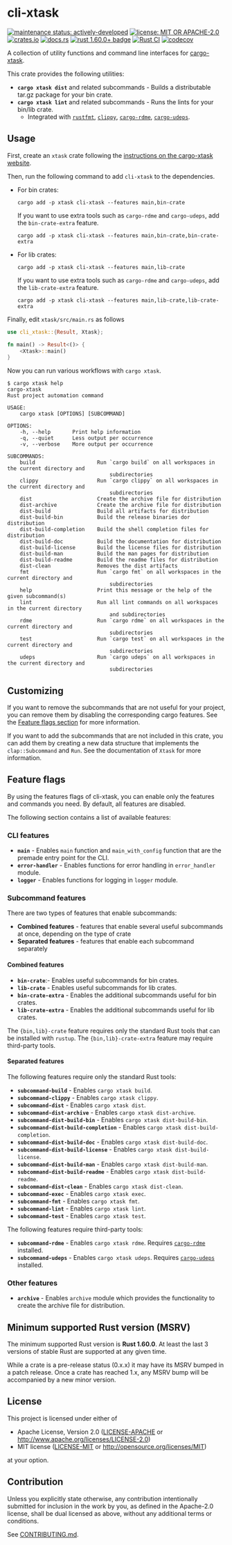 # cli-xtask

[![maintenance status: actively-developed](https://img.shields.io/badge/maintenance-actively--developed-yellowgreen.svg)](https://doc.rust-lang.org/cargo/reference/manifest.html#the-badges-section)
[![license: MIT OR APACHE-2.0](https://img.shields.io/crates/l/cli-xtask.svg)](#license)
[![crates.io](https://img.shields.io/crates/v/cli-xtask.svg)](https://crates.io/crates/cli-xtask)
[![docs.rs](https://docs.rs/cli-xtask/badge.svg)](https://docs.rs/cli-xtask/)
[![rust 1.60.0+ badge](https://img.shields.io/badge/rust-1.60.0+-93450a.svg)](https://doc.rust-lang.org/cargo/reference/manifest.html#the-rust-version-field)
[![Rust CI](https://github.com/gifnksm/cli-xtask/actions/workflows/ci.yml/badge.svg)](https://github.com/gifnksm/cli-xtask/actions/workflows/ci.yml)
[![codecov](https://codecov.io/gh/gifnksm/cli-xtask/graph/badge.svg)](https://codecov.io/gh/gifnksm/cli-xtask)

<!-- cargo-rdme start -->

A collection of utility functions and command line interfaces for
[cargo-xtask].

This crate provides the following utilities:

* **`cargo xtask dist`** and related subcommands - Builds a distributable
  tar.gz package for your bin crate.
* **`cargo xtask lint`** and related subcommands - Runs the lints for your
  bin/lib crate.
  * Integrated with  [`rustfmt`], [`clippy`], [`cargo-rdme`],
    [`cargo-udeps`].

## Usage

First, create an `xtask` crate following the [instructions on the
cargo-xtask website][xtask-setup].

Then, run the following command to add `cli-xtask` to the dependencies.

* For bin crates:

    ```console
    cargo add -p xtask cli-xtask --features main,bin-crate
    ```

    If you want to use extra tools such as `cargo-rdme` and `cargo-udeps`,
    add the `bin-crate-extra` feature.

    ```console
    cargo add -p xtask cli-xtask --features main,bin-crate,bin-crate-extra
    ```

* For lib crates:

    ```console
    cargo add -p xtask cli-xtask --features main,lib-crate
    ```

    If you want to use extra tools such as `cargo-rdme` and `cargo-udeps`,
    add the `lib-crate-extra` feature.

    ```console
    cargo add -p xtask cli-xtask --features main,lib-crate,lib-crate-extra
    ```

Finally, edit `xtask/src/main.rs` as follows

```rust
use cli_xtask::{Result, Xtask};

fn main() -> Result<()> {
    <Xtask>::main()
}
```

Now you can run various workflows with `cargo xtask`.

```console
$ cargo xtask help
cargo-xtask
Rust project automation command

USAGE:
    cargo xtask [OPTIONS] [SUBCOMMAND]

OPTIONS:
    -h, --help       Print help information
    -q, --quiet      Less output per occurrence
    -v, --verbose    More output per occurrence

SUBCOMMANDS:
    build                    Run `cargo build` on all workspaces in the current directory and
                                 subdirectories
    clippy                   Run `cargo clippy` on all workspaces in the current directory and
                                 subdirectories
    dist                     Create the archive file for distribution
    dist-archive             Create the archive file for distribution
    dist-build               Build all artifacts for distribution
    dist-build-bin           Build the release binaries dor distribution
    dist-build-completion    Build the shell completion files for distribution
    dist-build-doc           Build the documentation for distribution
    dist-build-license       Build the license files for distribution
    dist-build-man           Build the man pages for distribution
    dist-build-readme        Build the readme files for distribution
    dist-clean               Removes the dist artifacts
    fmt                      Run `cargo fmt` on all workspaces in the current directory and
                                 subdirectories
    help                     Print this message or the help of the given subcommand(s)
    lint                     Run all lint commands on all workspaces in the current directory
                                 and subdirectories
    rdme                     Run `cargo rdme` on all workspaces in the current directory and
                                 subdirectories
    test                     Run `cargo test` on all workspaces in the current directory and
                                 subdirectories
    udeps                    Run `cargo udeps` on all workspaces in the current directory and
                                 subdirectories
```

[xtask-setup]: https://github.com/matklad/cargo-xtask#defining-xtasks

## Customizing

If you want to remove the subcommands that are not useful for your project,
you can remove them by disabling the corresponding cargo features.
See the [Feature flags section](#feature-flags) for more information.

If you want to add the subcommands that are not included in this crate,
you can add them by creating a new data structure that implements the
`clap::Subcommand` and `Run`.
See the documentation of `Xtask` for more
information.

## Feature flags

By using the features flags of cli-xtask, you can enable only the features
and commands you need. By default, all features are disabled.

The following section contains a list of available features:

### CLI features

* **`main`** - Enables `main` function and
  `main_with_config` function that are the
  premade entry point for the CLI.
* **`error-handler`** - Enables functions for error handling in
  `error_handler` module.
* **`logger`** - Enables functions for logging in `logger`
  module.

### Subcommand features

There are two types of features that enable subcommands:

* **Combined features** - features that enable several useful subcommands at
  once, depending on the type of crate
* **Separated features** - features that enable each subcommand separately

#### Combined features

* **`bin-crate`**:- Enables useful subcommands for bin crates.
* **`lib-crate`** - Enables useful subcommands for lib crates.
* **`bin-crate-extra`** - Enables the additional subcommands useful for bin
  crates.
* **`lib-crate-extra`** - Enables the additional subcommands useful for lib
  crates.

The `{bin,lib}-crate` feature requires only the standard Rust tools that can
be installed with `rustup`. The `{bin,lib}-crate-extra` feature may require
third-party tools.

#### Separated features

The following features require only the standard Rust tools:

* **`subcommand-build`** - Enables `cargo xtask
  build`.
* **`subcommand-clippy`** - Enables `cargo xtask
  clippy`.
* **`subcommand-dist`** - Enables `cargo xtask
  dist`.
* **`subcommand-dist-archive`** - Enables `cargo xtask
  dist-archive`.
* **`subcommand-dist-build-bin`** - Enables `cargo xtask
  dist-build-bin`.
* **`subcommand-dist-build-completion`** - Enables `cargo xtask
  dist-build-completion`.
* **`subcommand-dist-build-doc`** - Enables `cargo xtask
  dist-build-doc`.
* **`subcommand-dist-build-license`** - Enables `cargo xtask
  dist-build-license`.
* **`subcommand-dist-build-man`** - Enables `cargo xtask
  dist-build-man`.
* **`subcommand-dist-build-readme`** - Enables `cargo xtask
  dist-build-readme`.
* **`subcommand-dist-clean`** - Enables `cargo xtask
  dist-clean`.
* **`subcommand-exec`** - Enables `cargo xtask
  exec`.
* **`subcommand-fmt`** - Enables `cargo xtask
  fmt`.
* **`subcommand-lint`** - Enables `cargo xtask
  lint`.
* **`subcommand-test`** - Enables `cargo xtask
  test`.

The following features require third-party tools:

* **`subcommand-rdme`** - Enables `cargo xtask
  rdme`. Requires [`cargo-rdme`] installed.
* **`subcommand-udeps`** - Enables `cargo xtask
  udeps`. Requires [`cargo-udeps`] installed.

### Other features

* **`archive`** - Enables `archive` module which provides
  the functionality to create the archive file for distribution.

## Minimum supported Rust version (MSRV)

The minimum supported Rust version is **Rust 1.60.0**.
At least the last 3 versions of stable Rust are supported at any given time.

While a crate is a pre-release status (0.x.x) it may have its MSRV bumped in
a patch release. Once a crate has reached 1.x, any MSRV bump will be
accompanied by a new minor version.

## License

This project is licensed under either of

* Apache License, Version 2.0 ([LICENSE-APACHE] or <http://www.apache.org/licenses/LICENSE-2.0>)
* MIT license ([LICENSE-MIT] or <http://opensource.org/licenses/MIT>)

at your option.

## Contribution

Unless you explicitly state otherwise, any contribution intentionally
submitted for inclusion in the work by you, as defined in the Apache-2.0
license, shall be dual licensed as above, without any additional terms or
conditions.

See [CONTRIBUTING.md].

[cargo-xtask]: https://github.com/matklad/cargo-xtask
[`rustfmt`]: https://github.com/rust-lang/rustfmt
[`clippy`]: https://github.com/rust-lang/rust-clippy
[`cargo-rdme`]: https://github.com/orium/cargo-rdme
[`cargo-udeps`]: https://github.com/est31/cargo-udeps
[LICENSE-APACHE]: https://github.com/gifnksm/cli-xtask/blob/main/LICENSE-APACHE
[LICENSE-MIT]: https://github.com/gifnksm/cli-xtask/blob/main/LICENSE-MIT
[CONTRIBUTING.md]: https://github.com/gifnksm/cli-xtask/blob/main/CONTRIBUTING.md

<!-- cargo-rdme end -->
